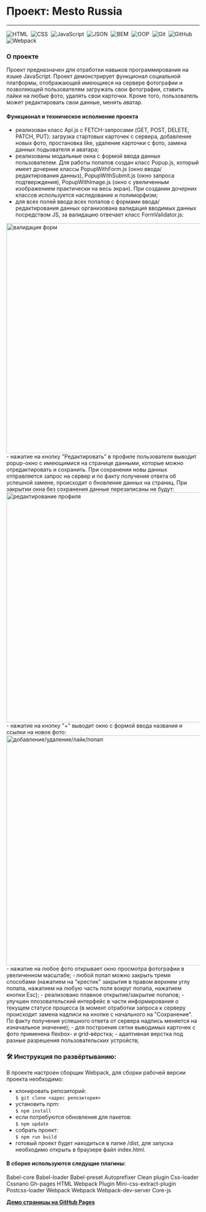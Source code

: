 # Проект: Mesto Russia
---

![HTML](https://img.shields.io/badge/-HTML-05122A?style=flat&logo=HTML5)&nbsp;
![CSS](https://img.shields.io/badge/-CSS-05122A?style=flat&logo=CSS3&logoColor=1572B6)&nbsp;
![JavaScript](https://img.shields.io/badge/-JavaScript-05122A?style=flat&logo=javascript)&nbsp;
![JSON](https://img.shields.io/badge/-JSON-05122A?style=flat&logo=JSON)&nbsp;
![BEM](https://img.shields.io/badge/-BEM-05122A?style=flat&logo=BEM)&nbsp;
![OOP](https://img.shields.io/badge/-ООП-05122A?style=flat&logo=StackShare&logoColor=green)&nbsp;
![Git](https://img.shields.io/badge/-Git-05122A?style=flat&logo=git)&nbsp;
![GitHub](https://img.shields.io/badge/-GitHub-05122A?style=flat&logo=github)&nbsp;
![Webpack](https://img.shields.io/badge/-Webpack-05122A?style=flat&logo=Webpack)&nbsp;

### О проекте
Проект предназначен для отработки навыков программирования на языке JavaScript.
Проект демонстрирует функционал социальной платформы, отображающей имеющиеся на сервере фотографии и позволяющей пользователям загружать свои фотографии, ставить лайки на любые фото, удалять свои карточки. Кроме того, пользователь может редактировать свои данные, менять аватар.

#### Функционал и техническое исполнение проекта
- реализован класс Api.js с FETCH-запросами (GET, POST, DELETE, PATCH, PUT): загрузка стартовых карточек с сервера, добавление новых фото, простановка like, удаление карточки с фото, замена данных подьователя и аватара;
- реализованы модальные окна с формой ввода данных пользователем. Для работы попапов создан класс Popup.js, который имеет дочерние классы PopupWithForm.js (окно ввода/редактирования данныз), PopupWithSubmit.js (окно запроса подтверждения), PopupWithImage.js (окно с увеличенным изображением практически на весь экран). При создании дочерних классов используется наследование и полиморфизм;
- для всех полей ввода всех попапов с формами ввода/редактирования данных организована валидация вводимых данных посредством JS, за валидацию отвечает класс FormValidator.js:
<img src="./readmefiles/validation.gif" alt="валидация форм" width="600">
- нажатие на кнопку "Редактировать" в профиле пользователя выводит popup-окно с имеющимися на странице данными, которые можно отредактировать и сохранить. При сохранении новы данных отправляется запрос на сервер и по факту получения ответа об успешной замене, происходит о бновление данных на страниц. При закрытии окна без сохранения данные перезаписаны не будут:
<img src="./readmefiles/profile.gif" alt="редактирование профиля" width="600">
- нажатие на кнопку "+" выводит окно с формой ввода названия и ссылки на новое фото:
<img src="./readmefiles/foto1.gif" alt="добавление/удаление/лайк/попап" width="600">
- нажатие на любое фото открывает окно просмотра фотографии в увеличенном масштабе;
▫️ любой попап можно закрыть тремя способами (нажатием на "крестик" закрытия в правом верхнем углу попапа, нажатием на любую часть поля вокруг попапа, нажатием кнопки Esc);
- реализовано плавное открытие/закрытие попапов;
- улучшен плозовательский интерфейс в части информирования о текущем статусе процесса (в момент отработки запроса к серверу происходит замена надписи на кнопке с начального на "Сохранение". По факту получения  успешного ответа от сервера надпись меняется на изначальное значение);
- для построения сетки выводимых карточек с фото применена flexbox- и grid-вёрстка;
- адаптивная верстка под разные разрешения пользовательских устройств;



### 🛠 Инструкция по развёртыванию:

В проекте настроен сборщик Webpack, для сборки рабочей версии проекта необходимо:
- клонировать репозиторий:</br>
`$ git clone <адрес репозитория>`
- установить npm:</br>
`$ npm install`
- если потребуются обновления для пакетов:</br>
`$ npm update`
- собрать проект:</br>
`$ npm run build`
- готовый проект будет находиться в папке /dist, для запуска необходимо открыть в браузере файл index.html.


#### В сборке используются следущие плагины:
Babel-core
Babel-loader
Babel-preset
Autoprefixer
Clean plugin
Css-loader
Cssnano
Gh-pages
HTML Webpack Plugin
Mini-css-extract-plugin
Postcss-loader
Webpack
Webpack
Webpack-dev-server
Core-js


[**Демо страницы на GitHub Pages**](https://alexander-nov.github.io/mesto/)

